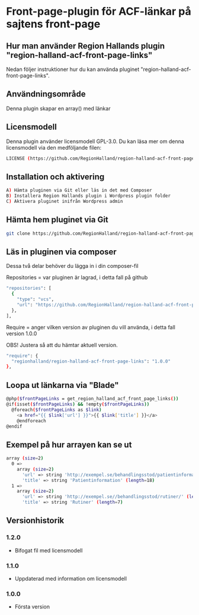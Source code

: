 # Front-page-plugin för ACF-länkar på sajtens front-page

## Hur man använder Region Hallands plugin "region-halland-acf-front-page-links"

Nedan följer instruktioner hur du kan använda pluginet "region-halland-acf-front-page-links".


## Användningsområde

Denna plugin skapar en array() med länkar


## Licensmodell

Denna plugin använder licensmodell GPL-3.0. Du kan läsa mer om denna licensmodell via den medföljande filen:
```sh
LICENSE (https://github.com/RegionHalland/region-halland-acf-front-page-links/blob/master/LICENSE)
```


## Installation och aktivering

```sh
A) Hämta pluginen via Git eller läs in det med Composer
B) Installera Region Hallands plugin i Wordpress plugin folder
C) Aktivera pluginet inifrån Wordpress admin
```


## Hämta hem pluginet via Git

```sh
git clone https://github.com/RegionHalland/region-halland-acf-front-page-links.git
```


## Läs in pluginen via composer

Dessa två delar behöver du lägga in i din composer-fil

Repositories = var pluginen är lagrad, i detta fall på github

```sh
"repositories": [
  {
    "type": "vcs",
    "url": "https://github.com/RegionHalland/region-halland-acf-front-page-links.git"
  },
],
```
Require = anger vilken version av pluginen du vill använda, i detta fall version 1.0.0

OBS! Justera så att du hämtar aktuell version.

```sh
"require": {
  "regionhalland/region-halland-acf-front-page-links": "1.0.0"
},
```


## Loopa ut länkarna via "Blade"

```sh
@php($frontPageLinks = get_region_halland_acf_front_page_links())
@if(isset($frontPageLinks) && !empty($frontPageLinks))
  @foreach($frontPageLinks as $link)
    <a href="{{ $link['url'] }}">{{ $link['title'] }}</a>
    @endforeach
@endif
```


## Exempel på hur arrayen kan se ut

```sh
array (size=2)
  0 => 
    array (size=2)
      'url' => string 'http://exempel.se/behandlingsstod/patientinformation/' (length=53)
      'title' => string 'Patientinformation' (length=18)
  1 => 
    array (size=2)
      'url' => string 'http://exempel.se//behandlingsstod/rutiner/' (length=43)
      'title' => string 'Rutiner' (length=7)
```


## Versionhistorik

### 1.2.0
- Bifogat fil med licensmodell

### 1.1.0
- Uppdaterad med information om licensmodell

### 1.0.0
- Första version
